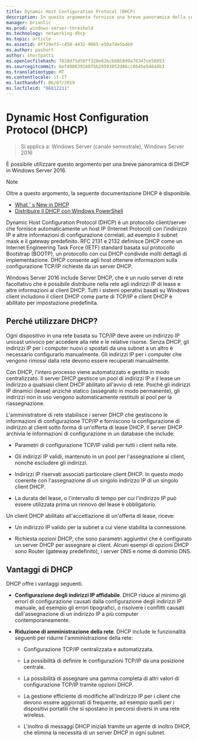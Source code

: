 ```yaml
---
title: Dynamic Host Configuration Protocol (DHCP)
description: In questo argomento fornisce una breve panoramica della configurazione protocollo DHCP (Dynamic Host) in Windows Server 2016.
manager: brianlic
ms.prod: windows-server-threshold
ms.technology: networking-dhcp
ms.topic: article
ms.assetid: 0ff29ef3-c458-4432-9065-e50a7de5b4b9
ms.author: pashort
author: shortpatti
ms.openlocfilehash: 7828d75d58ff328e826cb685899a76347ce56953
ms.sourcegitcommit: 6ef4986391607bb28593852d06cc6645e548a4b3
ms.translationtype: MT
ms.contentlocale: it-IT
ms.lasthandoff: 06/07/2019
ms.locfileid: "66812211"
---
```

# <a name="dynamic-host-configuration-protocol-dhcp"></a>Dynamic Host Configuration Protocol (DHCP)

>Si applica a: Windows Server (canale semestrale), Windows Server 2016

È possibile utilizzare questo argomento per una breve panoramica di DHCP in Windows Server 2016.

> [!NOTE]
> Oltre a questo argomento, la seguente documentazione DHCP è disponibile.
>
> - [What ' s New in DHCP](What-s-New-in-DHCP.md)
> - [Distribuire il DHCP con Windows PowerShell](dhcp-deploy-wps.md)

Dynamic Host Configuration Protocol (DHCP) è un protocollo client/server che fornisce automaticamente un host IP (Internet Protocol) con l'indirizzo IP e altre informazioni di configurazione correlati, ad esempio il subnet mask e il gateway predefinito. RFC 2131 e 2132 definisce DHCP come un Internet Engineering Task Force (IETF) standard basata sul protocollo Bootstrap (BOOTP), un protocollo con cui DHCP condivide molti dettagli di implementazione. DHCP consente agli host ottenere informazioni sulla configurazione TCP/IP richieste da un server DHCP.

Windows Server 2016 include Server DHCP, che è un ruolo server di rete facoltativo che è possibile distribuire nella rete agli indirizzi IP di lease e altre informazioni ai client DHCP. Tutti i sistemi operativi basati su Windows client includono il client DHCP come parte di TCP/IP e client DHCP è abilitato per impostazione predefinita.

## <a name="why-use-dhcp"></a>Perché utilizzare DHCP?

Ogni dispositivo in una rete basata su TCP/IP deve avere un indirizzo IP unicast univoco per accedere alla rete e le relative risorse. Senza DHCP, gli indirizzi IP per i computer nuovi o spostati da una subnet a un altro è necessario configurarlo manualmente. Gli indirizzi IP per i computer che vengono rimossi dalla rete devono essere recuperati manualmente.

Con DHCP, l'intero processo viene automatizzato e gestita in modo centralizzato. Il server DHCP gestisce un pool di indirizzi IP e il lease un indirizzo a qualsiasi client DHCP abilitato all'avvio di rete. Poiché gli indirizzi IP dinamici (lease) anziché statico (assegnato in modo permanente), gli indirizzi non in uso vengono automaticamente restituiti al pool per la riassegnazione.

L'amministratore di rete stabilisce i server DHCP che gestiscono le informazioni di configurazione TCP/IP e forniscono la configurazione di indirizzo al client sotto forma di un'offerta di lease DHCP. Il server DHCP archivia le informazioni di configurazione in un database che include:

- Parametri di configurazione TCP/IP validi per tutti i client nella rete.

- Gli indirizzi IP validi, mantenuto in un pool per l'assegnazione ai client, nonché escludere gli indirizzi.

- Indirizzi IP riservati associati particolare client DHCP. In questo modo coerente con l'assegnazione di un singolo indirizzo IP di un singolo client DHCP.

- La durata del lease, o l'intervallo di tempo per cui l'indirizzo IP può essere utilizzata prima un rinnovo del lease è obbligatorio.

Un client DHCP abilitato all'accettazione di un'offerta di lease, riceve:

- Un indirizzo IP valido per la subnet a cui viene stabilita la connessione.  
  
- Richiesta opzioni DHCP, che sono parametri aggiuntivi che è configurato un server DHCP per assegnare ai client. Alcuni esempi di opzioni DHCP sono Router (gateway predefinito), i server DNS e nome di dominio DNS.

## <a name="benefits-of-dhcp"></a>Vantaggi di DHCP

DHCP offre i vantaggi seguenti.

- **Configurazione degli indirizzi IP affidabile**. DHCP riduce al minimo gli errori di configurazione causati dalla configurazione degli indirizzi IP manuale, ad esempio gli errori tipografici, o risolvere i conflitti causati dall'assegnazione di un indirizzo IP a più computer contemporaneamente.

- **Riduzione di amministrazione della rete**. DHCP include le funzionalità seguenti per ridurre l'amministrazione della rete:

    - Configurazione TCP/IP centralizzata e automatizzata.

    - La possibilità di definire le configurazioni TCP/IP da una posizione centrale.

    - La possibilità di assegnare una gamma completa di altri valori di configurazione TCP/IP tramite opzioni DHCP.

    - La gestione efficiente di modifiche all'indirizzo IP per i client che devono essere aggiornati di frequente, ad esempio quelli per i dispositivi portatili che si spostano in percorsi diversi in una rete wireless.

    - L'inoltro di messaggi DHCP iniziali tramite un agente di inoltro DHCP, che elimina la necessità di un server DHCP in ogni subnet.

